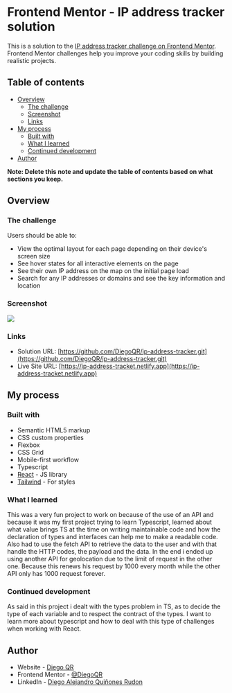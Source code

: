 # Frontend Mentor - IP address tracker solution

This is a solution to the [IP address tracker challenge on Frontend Mentor](https://www.frontendmentor.io/challenges/ip-address-tracker-I8-0yYAH0). Frontend Mentor challenges help you improve your coding skills by building realistic projects. 

## Table of contents

- [Overview](#overview)
  - [The challenge](#the-challenge)
  - [Screenshot](#screenshot)
  - [Links](#links)
- [My process](#my-process)
  - [Built with](#built-with)
  - [What I learned](#what-i-learned)
  - [Continued development](#continued-development)
- [Author](#author)

**Note: Delete this note and update the table of contents based on what sections you keep.**

## Overview

### The challenge

Users should be able to:

- View the optimal layout for each page depending on their device's screen size
- See hover states for all interactive elements on the page
- See their own IP address on the map on the initial page load
- Search for any IP addresses or domains and see the key information and location

### Screenshot

![](https://res.cloudinary.com/dho0rif9d/image/upload/v1745970122/web-portfolio/projects-screenshots/page-preview_ke4y07.png)

### Links

- Solution URL: [https://github.com/DiegoQR/ip-address-tracker.git](https://github.com/DiegoQR/ip-address-tracker.git)
- Live Site URL: [https://ip-address-tracket.netlify.app](https://ip-address-tracket.netlify.app)

## My process

### Built with

- Semantic HTML5 markup
- CSS custom properties
- Flexbox
- CSS Grid
- Mobile-first workflow
- Typescript
- [React](https://reactjs.org/) - JS library
- [Tailwind](https://tailwindcss.com) - For styles

### What I learned

This was a very fun project to work on because of the use of an API and because it was my first project trying to learn Typescript, learned about what value brings TS at the time on writing maintainable code and how the declaration of types and interfaces can help me to make a readable code. Also had to use the fetch API to retrieve the data to the user and with that handle the HTTP codes, the payload and the data. In the end i ended up using another API for geolocation due to the limit of request in the other one. Because this renews his request by 1000 every month while the other API only has 1000 request forever.
### Continued development

As said in this project i dealt with the types problem in TS, as to decide the type of each variable and to respect the contract of the types. I want to learn more about typescript and how to deal with this type of challenges when working with React.



## Author

- Website - [Diego QR](https://diegoqr-portfolio.dev)
- Frontend Mentor - [@DiegoQR](https://www.frontendmentor.io/profile/DiegoQR)
- LinkedIn - [Diego Alejandro Quiñones Rudon](https://www.linkedin.com/in/diego-alejandro-quinones-rudon)

